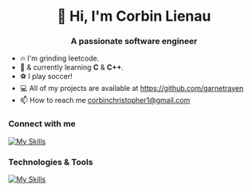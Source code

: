 <h1 align="center"> 🚀 Hi, I'm Corbin Lienau </h1>
<h3 align="center">A passionate software engineer</h3>

* 🔥 I'm grinding leetcode.
* 🌱 & currently learning __C__ & __C++__.
* ⚽ I play soccer!
* 💻 All of my projects are available at https://github.com/garnetraven
* 📫 How to reach me corbinchristopher1@gmail.com

### Connect with me
[![My Skills](https://skillicons.dev/icons?i=linkedin,github,gmail,discord)](https://skillicons.dev)

### Technologies & Tools
[![My Skills](https://skillicons.dev/icons?i=py,c,cpp,java,js,html,css,,git,docker,linux,nodejs,neovim)](https://skillicons.dev)
